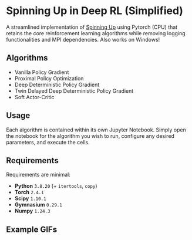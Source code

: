 # Spinning Up in Deep RL (Simplified)
A streamlined implementation of [Spinning Up](https://spinningup.openai.com/en/latest/) using Pytorch (CPU) that retains the core reinforcement learning algorithms while removing logging functionalities and MPI dependencies. Also works on Windows!

## Algorithms
- Vanilla Policy Gradient
- Proximal Policy Optimization
- Deep Deterministic Policy Gradient
- Twin Delayed Deep Deterministic Policy Gradient
- Soft Actor-Critic

## Usage
Each algorithm is contained within its own Jupyter Notebook. Simply open the notebook for the algorithm you wish to run, configure any desired parameters, and execute the cells.

## Requirements
Requirements are minimal: 

- **Python** `3.8.20` (+ `itertools`, `copy`)
- **Torch** `2.4.1`
- **Scipy** `1.10.1`
- **Gymnasium** `0.29.1`
- **Numpy** `1.24.3`

## Example GIFs


